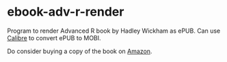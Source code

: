 # ebook-adv-r-render

Program to render Advanced R book by Hadley Wickham as ePUB. Can use [Calibre](https://calibre-ebook.com/about) to convert ePUB to MOBI.

Do consider buying a copy of the book on [Amazon](https://www.amazon.com/dp/0815384572/ref=cm_sw_su_dp?tag=devtools-20).
